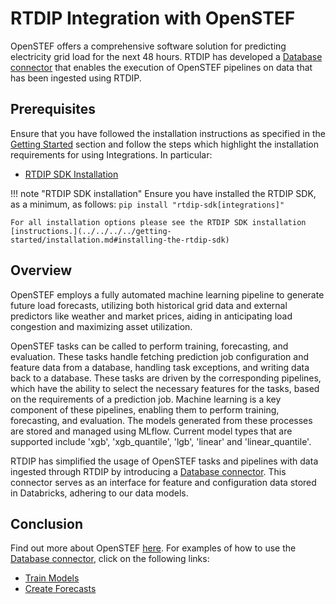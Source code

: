 # RTDIP Integration with OpenSTEF

OpenSTEF offers a comprehensive software solution for predicting electricity grid load for the next 48 hours. RTDIP has developed a [Database connector](../../../code-reference/integrations/openstef/database.md) that enables the execution of OpenSTEF pipelines on data that has been ingested using RTDIP.

## Prerequisites

Ensure that you have followed the installation instructions as specified in the [Getting Started](../../../../getting-started/installation.md) section and follow the steps which highlight the installation requirements for using Integrations. In particular:

* [RTDIP SDK Installation](../../../../getting-started/installation.md#installing-the-rtdip-sdk)

!!! note "RTDIP SDK installation"
    Ensure you have installed the RTDIP SDK, as a minimum, as follows:
    ```
    pip install "rtdip-sdk[integrations]"
    ```

    For all installation options please see the RTDIP SDK installation [instructions.](../../../../getting-started/installation.md#installing-the-rtdip-sdk)

## Overview
OpenSTEF employs a fully automated machine learning pipeline to generate future load forecasts, utilizing both historical grid data and external predictors like weather and market prices, aiding in anticipating load congestion and maximizing asset utilization. 

OpenSTEF tasks can be called to perform training, forecasting, and evaluation. These tasks handle fetching prediction job configuration and feature data from a database, handling task exceptions, and writing data back to a database. These tasks are driven by the corresponding pipelines, which have the ability to select the necessary features for the tasks, based on the requirements of a prediction job. Machine learning is a key component of these pipelines, enabling them to perform training, forecasting, and evaluation. The models generated from these processes are stored and managed using MLflow. Current model types that are supported include 'xgb', 'xgb_quantile', 'lgb', 'linear' and 'linear_quantile'.

RTDIP has simplified the usage of OpenSTEF tasks and pipelines with data ingested through RTDIP by introducing a [Database connector](../../../code-reference/integrations/openstef/database.md). This connector serves as an interface for feature and configuration data stored in Databricks, adhering to our data models.

## Conclusion
Find out more about OpenSTEF [here](https://openstef.github.io/openstef/index.html). For examples of how to use the [Database connector](../../../code-reference/integrations/openstef/database.md), click on the following links:

* [Train Models](../../../examples/integrations/openstef/train-model.md)
* [Create Forecasts](../../../examples/integrations/openstef/create-forecast.md)